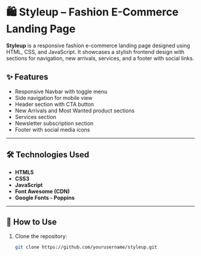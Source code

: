 # 🛍️ Styleup – Fashion E-Commerce Landing Page

**Styleup** is a responsive fashion e-commerce landing page designed using HTML, CSS, and JavaScript. It showcases a stylish frontend design with sections for navigation, new arrivals, services, and a footer with social links.

## ✨ Features

- Responsive Navbar with toggle menu
- Side navigation for mobile view
- Header section with CTA button
- New Arrivals and Most Wanted product sections
- Services section
- Newsletter subscription section
- Footer with social media icons

---

## 🛠️ Technologies Used

- **HTML5**
- **CSS3**
- **JavaScript**
- **Font Awesome (CDN)**
- **Google Fonts - Poppins**

---

## 🧠 How to Use

1. Clone the repository:
   ```bash
   git clone https://github.com/yourusername/styleup.git
